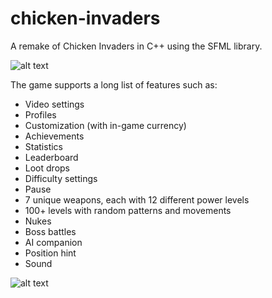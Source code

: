 # chicken-invaders
A remake of Chicken Invaders in C++ using the SFML library.  

![alt text](https://i.imgur.com/AzMHitW.png)  

The game supports a long list of features such as:  
- Video settings  
- Profiles  
- Customization (with in-game currency)  
- Achievements  
- Statistics  
- Leaderboard  
- Loot drops  
- Difficulty settings  
- Pause  
- 7 unique weapons, each with 12 different power levels  
- 100+ levels with random patterns and movements  
- Nukes  
- Boss battles  
- AI companion  
- Position hint  
- Sound  


![alt text](https://i.imgur.com/60GpvbP.png)
